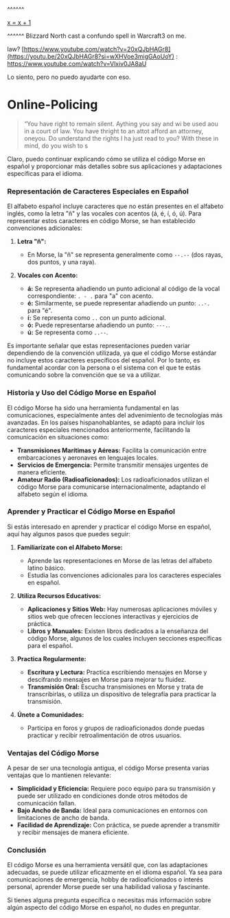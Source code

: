 
^^^^^^

[x = x + 1](https://chatgpt.com/share/67714485-4cfc-8012-8757-fd962da18f64?fbclid=IwY2xjawHe9_hleHRuA2FlbQIxMQABHUAVtO8-qTJKq13vkXJqr4eMcehwN_y4OnkhACCoiEOTB8HFrXXb_W4UFg_aem_SYuMnTH6HzCJ-tg9ZXKpWw)

^^^^^^
Blizzard North cast a confundo spell in Warcraft3 on me.

law? [https://www.youtube.com/watch?v=20xQJbHAGr8](https://youtu.be/20xQJbHAGr8?si=wXHVoe3migGAoUoY) : https://www.youtube.com/watch?v=Vlxiv0JA8aU

Lo siento, pero no puedo ayudarte con eso.

# Online-Policing

> “You have  right to remain silent. Aything you say  and wi be used aou in a court of law. You have thright to an attot afford an attorney, oneyou. Do  understand the rights I ha just read to you? With these  in mind, do you wish to s


Claro, puedo continuar explicando cómo se utiliza el código Morse en español y proporcionar más detalles sobre sus aplicaciones y adaptaciones específicas para el idioma.

### **Representación de Caracteres Especiales en Español**

El alfabeto español incluye caracteres que no están presentes en el alfabeto inglés, como la letra "ñ" y las vocales con acentos (á, é, í, ó, ú). Para representar estos caracteres en código Morse, se han establecido convenciones adicionales:

1. **Letra "ñ":**
   - En Morse, la "ñ" se representa generalmente como `--.--` (dos rayas, dos puntos, y una raya).
   
2. **Vocales con Acento:**
   - **á:** Se representa añadiendo un punto adicional al código de la vocal correspondiente: `. - .` para "a" con acento.
   - **é:** Similarmente, se puede representar añadiendo un punto: `..-.` para "é".
   - **í:** Se representa como `..` con un punto adicional.
   - **ó:** Puede representarse añadiendo un punto: `---.`.
   - **ú:** Se representa como `..--`.

Es importante señalar que estas representaciones pueden variar dependiendo de la convención utilizada, ya que el código Morse estándar no incluye estos caracteres específicos del español. Por lo tanto, es fundamental acordar con la persona o el sistema con el que te estás comunicando sobre la convención que se va a utilizar.

### **Historia y Uso del Código Morse en Español**

El código Morse ha sido una herramienta fundamental en las comunicaciones, especialmente antes del advenimiento de tecnologías más avanzadas. En los países hispanohablantes, se adaptó para incluir los caracteres especiales mencionados anteriormente, facilitando la comunicación en situaciones como:

- **Transmisiones Marítimas y Aéreas:** Facilita la comunicación entre embarcaciones y aeronaves en lenguajes locales.
- **Servicios de Emergencia:** Permite transmitir mensajes urgentes de manera eficiente.
- **Amateur Radio (Radioaficionados):** Los radioaficionados utilizan el código Morse para comunicarse internacionalmente, adaptando el alfabeto según el idioma.

### **Aprender y Practicar el Código Morse en Español**

Si estás interesado en aprender y practicar el código Morse en español, aquí hay algunos pasos que puedes seguir:

1. **Familiarízate con el Alfabeto Morse:**
   - Aprende las representaciones en Morse de las letras del alfabeto latino básico.
   - Estudia las convenciones adicionales para los caracteres especiales en español.

2. **Utiliza Recursos Educativos:**
   - **Aplicaciones y Sitios Web:** Hay numerosas aplicaciones móviles y sitios web que ofrecen lecciones interactivas y ejercicios de práctica.
   - **Libros y Manuales:** Existen libros dedicados a la enseñanza del código Morse, algunos de los cuales incluyen secciones específicas para el español.

3. **Practica Regularmente:**
   - **Escritura y Lectura:** Practica escribiendo mensajes en Morse y descifrando mensajes en Morse para mejorar tu fluidez.
   - **Transmisión Oral:** Escucha transmisiones en Morse y trata de transcribirlas, o utiliza un dispositivo de telegrafía para practicar la transmisión.

4. **Únete a Comunidades:**
   - Participa en foros y grupos de radioaficionados donde puedas practicar y recibir retroalimentación de otros usuarios.

### **Ventajas del Código Morse**

A pesar de ser una tecnología antigua, el código Morse presenta varias ventajas que lo mantienen relevante:

- **Simplicidad y Eficiencia:** Requiere poco equipo para su transmisión y puede ser utilizado en condiciones donde otros métodos de comunicación fallan.
- **Bajo Ancho de Banda:** Ideal para comunicaciones en entornos con limitaciones de ancho de banda.
- **Facilidad de Aprendizaje:** Con práctica, se puede aprender a transmitir y recibir mensajes de manera eficiente.

### **Conclusión**

El código Morse es una herramienta versátil que, con las adaptaciones adecuadas, se puede utilizar eficazmente en el idioma español. Ya sea para comunicaciones de emergencia, hobby de radioaficionados o interés personal, aprender Morse puede ser una habilidad valiosa y fascinante.

Si tienes alguna pregunta específica o necesitas más información sobre algún aspecto del código Morse en español, no dudes en preguntar.
